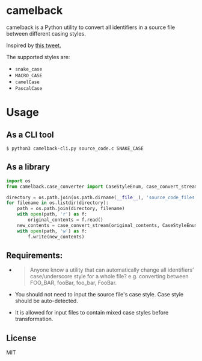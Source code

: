# camelback

camelback is a Python utility to convert all identifiers in a source file between different casing styles.

Inspired by [this tweet.](https://twitter.com/comex/status/1062814338182868992)

The supported styles are:

* `snake_case`
* `MACRO_CASE`
* `camelCase`
* `PascalCase`

# Usage

## As a CLI tool

`$ python3 camelback-cli.py source_code.c SNAKE_CASE`

## As a library

```python
import os
from camelback.case_converter import CaseStyleEnum, case_convert_stream

directory = os.path.join(os.path.dirname(__file__), 'source_code_files')
for filename in os.listdir(directory):
    path = os.path.join(directory, filename)
    with open(path, 'r') as f:
        original_contents = f.read()
    new_contents = case_convert_stream(original_contents, CaseStyleEnum.CAMEL_CASE)
    with open(path, 'w') as f:
        f.write(new_contents)
```

## Requirements: 

* > Anyone know a utility that can automatically change all identifiers’ case/underscore style for a whole file?  e.g. converting between FOO_BAR, fooBar, foo_bar, FooBar.

* You should not need to input the source file's case style. Case style should be auto-detected.

* It is allowed for input files to contain mixed case styles before transformation.


License
-----------------
MIT
